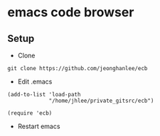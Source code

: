 # emacs code browser



## Setup


* Clone
```
git clone https://github.com/jeonghanlee/ecb
```

* Edit .emacs

```
(add-to-list 'load-path
             "/home/jhlee/private_gitsrc/ecb")

(require 'ecb)
```

* Restart emacs

